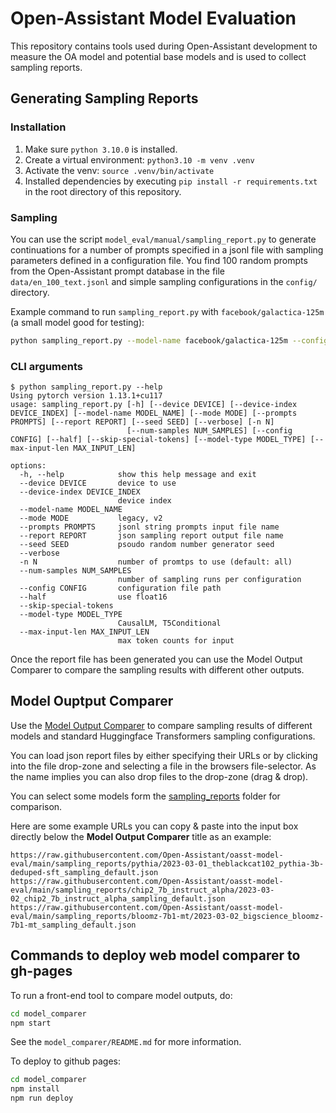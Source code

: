 # Open-Assistant Model Evaluation

This repository contains tools used during Open-Assistant development to measure the OA model and potential base models and is used to collect sampling reports.


## Generating Sampling Reports

### Installation
1. Make sure `python 3.10.0` is installed.
2. Create a virtual environment: `python3.10 -m venv .venv`
3. Activate the venv: `source .venv/bin/activate`
4. Installed dependencies by executing `pip install -r requirements.txt` in the root directory of this repository.

### Sampling
You can use the script `model_eval/manual/sampling_report.py` to generate continuations for a number of prompts specified in a jsonl file with sampling parameters defined in a configuration file. You find 100 random prompts from the Open-Assistant prompt database in the file `data/en_100_text.jsonl` and simple sampling configurations in the `config/` directory.

Example command to run `sampling_report.py` with `facebook/galactica-125m` (a small model good for testing):

```sh
python sampling_report.py --model-name facebook/galactica-125m --config config/default.json --prompts data/en_100_text.jsonl --report report_file.json --verbose --num-samples 2 --half
```

### CLI arguments

```
$ python sampling_report.py --help
Using pytorch version 1.13.1+cu117
usage: sampling_report.py [-h] [--device DEVICE] [--device-index DEVICE_INDEX] [--model-name MODEL_NAME] [--mode MODE] [--prompts PROMPTS] [--report REPORT] [--seed SEED] [--verbose] [-n N]
                          [--num-samples NUM_SAMPLES] [--config CONFIG] [--half] [--skip-special-tokens] [--model-type MODEL_TYPE] [--max-input-len MAX_INPUT_LEN]

options:
  -h, --help            show this help message and exit
  --device DEVICE       device to use
  --device-index DEVICE_INDEX
                        device index
  --model-name MODEL_NAME
  --mode MODE           legacy, v2
  --prompts PROMPTS     jsonl string prompts input file name
  --report REPORT       json sampling report output file name
  --seed SEED           psoudo random number generator seed
  --verbose
  -n N                  number of promtps to use (default: all)
  --num-samples NUM_SAMPLES
                        number of sampling runs per configuration
  --config CONFIG       configuration file path
  --half                use float16
  --skip-special-tokens
  --model-type MODEL_TYPE
                        CausalLM, T5Conditional
  --max-input-len MAX_INPUT_LEN
                        max token counts for input
```


Once the report file has been generated you can use the Model Output Comparer to compare the sampling results with different other outputs.

## Model Ouptput Comparer

Use the [Model Output Comparer](https://open-assistant.github.io/oasst-model-eval/) to compare sampling results of different models and standard Huggingface Transformers sampling configurations.

You can load json report files by either specifying their URLs or by clicking into the file drop-zone and selecting a file in the browsers file-selector. As the name implies you can also drop files to the drop-zone (drag & drop).

You can select some models form the [sampling_reports](https://github.com/Open-Assistant/oasst-model-eval/tree/main/sampling_reports) folder for comparison.

Here are some example URLs you can copy & paste into the input box directly below the **Model Output Comparer** title as an example:

```
https://raw.githubusercontent.com/Open-Assistant/oasst-model-eval/main/sampling_reports/pythia/2023-03-01_theblackcat102_pythia-3b-deduped-sft_sampling_default.json
https://raw.githubusercontent.com/Open-Assistant/oasst-model-eval/main/sampling_reports/chip2_7b_instruct_alpha/2023-03-02_chip2_7b_instruct_alpha_sampling_default.json
https://raw.githubusercontent.com/Open-Assistant/oasst-model-eval/main/sampling_reports/bloomz-7b1-mt/2023-03-02_bigscience_bloomz-7b1-mt_sampling_default.json
```


## Commands to deploy web model comparer to gh-pages 

To run a front-end tool to compare model outputs, do:

```sh
cd model_comparer
npm start
```

See the `model_comparer/README.md` for more information.

To deploy to github pages:

```sh
cd model_comparer
npm install
npm run deploy
```
